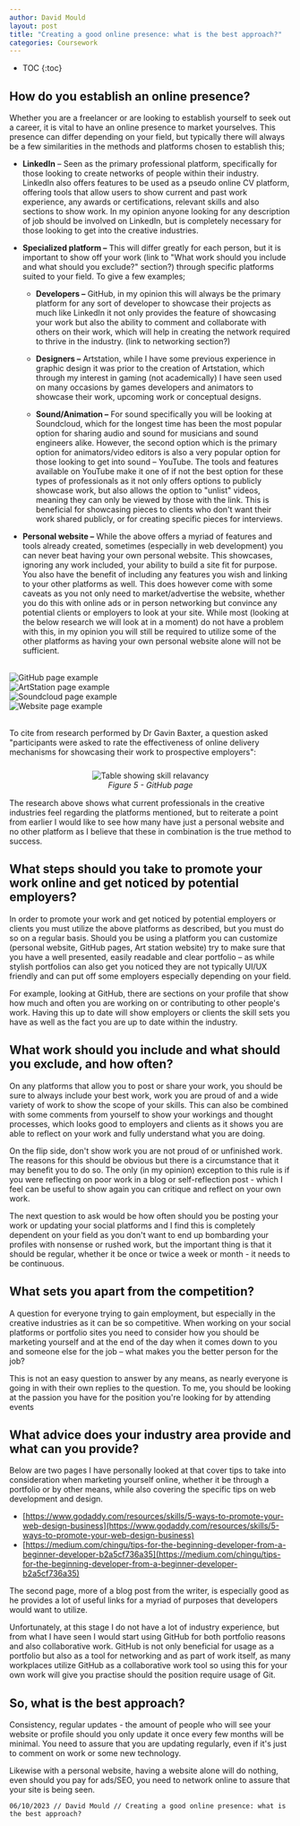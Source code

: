 ```yaml
---
author: David Mould
layout: post
title: "Creating a good online presence: what is the best approach?"
categories: Coursework
---
```

* TOC
{:toc}

## How do you establish an online presence?

Whether you are a freelancer or are looking to establish yourself to seek out a career, it is vital to have an online presence to market yourselves. This presence can differ depending on your field, but typically there will always be a few similarities in the methods and platforms chosen to establish this;

- **LinkedIn** – Seen as the primary professional platform, specifically for those looking to create networks of people within their industry. LinkedIn also offers features to be used as a pseudo online CV platform, offering tools that allow users to show current and past work experience, any awards or certifications, relevant skills and also sections to show work.
  In my opinion anyone looking for any description of job should be involved on LinkedIn, but is completely necessary for those looking to get into the creative industries.

- **Specialized platform –** This will differ greatly for each person, but it is important to show off your work (link to "What work should you include and what should you exclude?" section?) through specific platforms suited to your field. To give a few examples;

  - **Developers –** GitHub, in my opinion this will always be the primary platform for any sort of developer to showcase their projects as much like LinkedIn it not only provides the feature of showcasing your work but also the ability to comment and collaborate with others on their work, which will help in creating the network required to thrive in the industry. (link to networking section?)

  - **Designers –** Artstation, while I have some previous experience in graphic design it was prior to the creation of Artstation, which through my interest in gaming (not academically) I have seen used on many occasions by games developers and animators to showcase their work, upcoming work or conceptual designs.

  - **Sound/Animation –** For sound specifically you will be looking at Soundcloud, which for the longest time has been the most popular option for sharing audio and sound for musicians and sound engineers alike. However, the second option which is the primary option for animators/video editors is also a very popular option for those looking to get into sound – YouTube.
    The tools and features available on YouTube make it one of if not the best option for these types of professionals as it not only offers options to publicly showcase work, but also allows the option to "unlist" videos, meaning they can only be viewed by those with the link. This is beneficial for showcasing pieces to clients who don't want their work shared publicly, or for creating specific pieces for interviews.

- **Personal website –** While the above offers a myriad of features and tools already created, sometimes (especially in web development) you can never beat having your own personal website. This showcases, ignoring any work included, your ability to build a site fit for purpose. You also have the benefit of including any features you wish and linking to your other platforms as well.
  This does however come with some caveats as you not only need to market/advertise the website, whether you do this with online ads or in person networking but convince any potential clients or employers to look at your site. While most (looking at the below research we will look at in a moment) do not have a problem with this, in my opinion you will still be required to utilize some of the other platforms as having your own personal website alone will not be sufficient.

<br>
<div class="img_gallery_container">
  <div><img src="https://raw.githubusercontent.com/FEDavid/Blog/main/_posts/2023-10-06-CW1/Picture5.png" alt="GitHub page example" title="GitHub page example" onclick="window.open(this.src)"></div>
  <div><img src="https://raw.githubusercontent.com/FEDavid/Blog/main/_posts/2023-10-06-CW1/Picture4.png" alt="ArtStation page example" title="ArtStation page example" onclick="window.open(this.src)"></div>
  <div><img src="https://raw.githubusercontent.com/FEDavid/Blog/main/_posts/2023-10-06-CW1/Picture3.png" alt="Soundcloud page example" title="Soundcloud page example" onclick="window.open(this.src)"></div>
  <div><img src="https://raw.githubusercontent.com/FEDavid/Blog/main/_posts/2023-10-06-CW1/Picture2.png" alt="Website page example" title="Website page example" onclick="window.open(this.src)"></div>
</div>
<br>

To cite from research performed by Dr Gavin Baxter, a question asked "participants were asked to rate the effectiveness of online delivery mechanisms for showcasing their work to prospective employers":

<p align="center" style="margin: 25px 0 15px 0">
<img src="https://raw.githubusercontent.com/FEDavid/Blog/main/_posts/2023-10-06-CW1/Picture1.png" alt="Table showing skill relavancy" onclick="window.open(this.src)">
<br><em>Figure 5 - GitHub page</em>
</p>

The research above shows what current professionals in the creative industries feel regarding the platforms mentioned, but to reiterate a point from earlier I would like to see how many have just a personal website and no other platform as I believe that these in combination is the true method to success.

## What steps should you take to promote your work online and get noticed by potential employers?

In order to promote your work and get noticed by potential employers or clients you must utilize the above platforms as described, but you must do so on a regular basis. Should you be using a platform you can customize (personal website, GitHub pages, Art station website) try to make sure that you have a well presented, easily readable and clear portfolio – as while stylish portfolios can also get you noticed they are not typically UI/UX friendly and can put off some employers especially depending on your field.

For example, looking at GitHub, there are sections on your profile that show how much and often you are working on or contributing to other people's work. Having this up to date will show employers or clients the skill sets you have as well as the fact you are up to date within the industry.

## What work should you include and what should you exclude, and how often?

On any platforms that allow you to post or share your work, you should be sure to always include your best work, work you are proud of and a wide variety of work to show the scope of your skills. This can also be combined with some comments from yourself to show your workings and thought processes, which looks good to employers and clients as it shows you are able to reflect on your work and fully understand what you are doing.

On the flip side, don't show work you are not proud of or unfinished work. The reasons for this should be obvious but there is a circumstance that it may benefit you to do so. The only (in my opinion) exception to this rule is if you were reflecting on poor work in a blog or self-reflection post - which I feel can be useful to show again you can critique and reflect on your own work.

The next question to ask would be how often should you be posting your work or updating your social platforms and I find this is completely dependent on your field as you don't want to end up bombarding your profiles with nonsense or rushed work, but the important thing is that it should be regular, whether it be once or twice a week or month - it needs to be continuous.

## What sets you apart from the competition?

A question for everyone trying to gain employment, but especially in the creative industries as it can be so competitive. When working on your social platforms or portfolio sites you need to consider how you should be marketing yourself and at the end of the day when it comes down to you and someone else for the job – what makes you the better person for the job?

This is not an easy question to answer by any means, as nearly everyone is going in with their own replies to the question. To me, you should be looking at the passion you have for the position you're looking for by attending events

## What advice does your industry area provide and what can you provide?

Below are two pages I have personally looked at that cover tips to take into consideration when marketing yourself online, whether it be through a portfolio or by other means, while also covering the specific tips on web development and design.
- [https://www.godaddy.com/resources/skills/5-ways-to-promote-your-web-design-business](https://www.godaddy.com/resources/skills/5-ways-to-promote-your-web-design-business)
- [https://medium.com/chingu/tips-for-the-beginning-developer-from-a-beginner-developer-b2a5cf736a35](https://medium.com/chingu/tips-for-the-beginning-developer-from-a-beginner-developer-b2a5cf736a35)

The second page, more of a blog post from the writer, is especially good as he provides a lot of useful links for a myriad of purposes that developers would want to utilize.

Unfortunately, at this stage I do not have a lot of industry experience, but from what I have seen I would start using GitHub for both portfolio reasons and also collaborative work. GitHub is not only beneficial for usage as a portfolio but also as a tool for networking and as part of work itself, as many workplaces utilize GitHub as a collaborative work tool so using this for your own work will give you practise should the position require usage of Git.

## So, what is the best approach?

Consistency, regular updates - the amount of people who will see your website or profile should you only update it once every few months will be minimal. You need to assure that you are updating regularly, even if it's just to comment on work or some new technology.

Likewise with a personal website, having a website alone will do nothing, even should you pay for ads/SEO, you need to network online to assure that your site is being seen.

```06/10/2023 // David Mould // Creating a good online presence: what is the best approach?```
